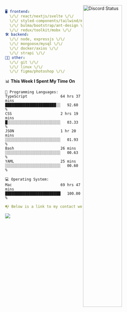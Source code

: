 
<a href="https://discord.com/users/279302975371870218" target="_blank">
    <img width="50%" align="right" alt="Discord Status" src="https://lanyard.cnrad.dev/api/279302975371870218?bg=161B22&borderRadius=5px%205px%200%200&hideTimestamp=true&idleMessage=Just%20chillin%27%20at%20the%20moment&animated=true">
</a>

```yaml
🖥️ frontend: 
  \/\/ react/nextjs/svelte \/\/
  \/\/ styled-components/tailwind/mui/
  \/\/ bulma/bootstrap/ant-design \/\/
  \/\/ redux/toolkit/mobx \/\/
🛠 backend: 
  \/\/ node, expressjs \/\/
  \/\/ mongoose/mysql \/\/
  \/\/ docker/axios \/\/
  \/\/ strapi \/\/
👨‍💻 other: 
  \/\/ git \/\/ 
  \/\/ linux \/\/
  \/\/ figma/photoshop \/\/
```
<!--START_SECTION:waka-->
📊 **This Week I Spent My Time On** 

```text
💬 Programming Languages: 
TypeScript               64 hrs 37 mins      ███████████████████████░░   92.60 % 
CSS                      2 hrs 19 mins       █░░░░░░░░░░░░░░░░░░░░░░░░   03.33 % 
JSON                     1 hr 20 mins        ░░░░░░░░░░░░░░░░░░░░░░░░░   01.93 % 
Bash                     26 mins             ░░░░░░░░░░░░░░░░░░░░░░░░░   00.63 % 
YAML                     25 mins             ░░░░░░░░░░░░░░░░░░░░░░░░░   00.60 % 

💻 Operating System: 
Mac                      69 hrs 47 mins      █████████████████████████   100.00 % 
```


<!--END_SECTION:waka-->
```yaml
📭 Below is a link to my contact website 
```
<a href="https://mxns.xyz" target="_black"> <img src="https://img.shields.io/badge/website-161B22?style=for-the-badge&logo=About.me&logoColor=white"></img> <a/>
